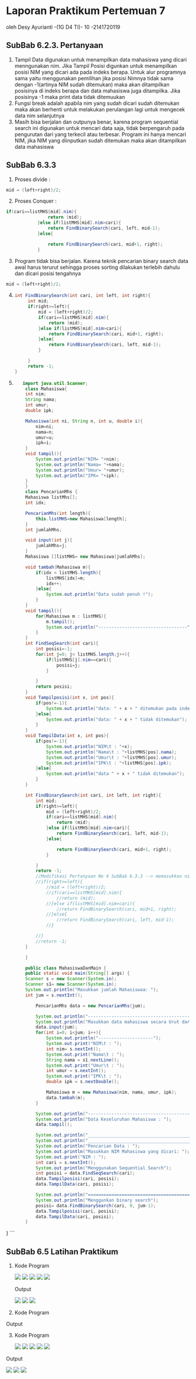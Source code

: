 # Laporan Praktikum Pertemuan 7 
oleh Desy Ayurianti -(1G D4 TI)- 10 -2141720119


## SubBab 6.2.3. Pertanyaan 
1. Tampil Data digunakan untuk menampilkan data mahasiswa yang dicari menngunakan nim. Jika Tampil Posisi digunkan untuk menampilkan posisi NIM yang dicari ada pada indeks berapa. Untuk alur programnya sama yaitu menggunakan pemilihan jika posisi Nimnya tidak sama dengan -1(artinya NIM sudah ditemukan) maka akan ditampilkan posisinya di indeks berapa dan data mahasiswa juga ditampilka. Jika posisinya -1 maka print data tidak ditemuukan  
2. Fungsi break adalah apabila nim yang sudah dicari sudah ditemukan maka akan berhenti untuk melakukan perulangan lagi untuk mengecek data nim selanjutnya 
3. Masih bisa berjalan dan outpunya benar, karena program sequential search ini digunakan untuk mencari data saja, tidak berpengaruh pada pengurutan dari yang terkecil atau terbesar. Program ini hanya mencari NIM, jika NIM yang diinputkan sudah ditemukan maka akan ditampilkan data mahasiswa 

## SubBab 6.3.3 
1. Proses divide : 
```java 
mid = (left+right)/2;
```
2. Proses Conquer : 
```java 
if(cari==listMHS[mid].nim){
                return (mid);
            }else if(listMHS[mid].nim>cari){
                return FindBinarySearch(cari, left, mid-1);
            }else{

                return FindBinarySearch(cari, mid+1, right);
            }
```
3. Program tidak bisa berjalan. Karena teknik pencarian binary search data awal harus terurut sehingga proses sorting dilakukan terlebih dahulu dan dicari posisi tengahnya 
```java
mid = (left+right)/2;
```
4. ```java
   int FindBinarySearch(int cari, int left, int right){
        int mid;
        if(right>=left){
            mid = (left+right)/2;
            if(cari==listMHS[mid].nim){
                return (mid);
            }else if(listMHS[mid].nim>cari){
                return FindBinarySearch(cari, mid+1, right);
            }else{
                return FindBinarySearch(cari, left, mid-1);
            }

        }
        return -1;
   }
   ```
5. 
   ```java 
      import java.util.Scanner;
       class Mahasiswa{
       int nim;
       String nama;
       int umur;
       double ipk;

       Mahasiswa(int ni, String n, int u, double i){
           nim=ni;
           nama=n;
           umur=u;
           ipk=i;
       }
       void tampil(){
           System.out.println("NIM= "+nim);
           System.out.println("Nama= "+nama);
           System.out.println("Umur= "+umur);
           System.out.println("IPK= "+ipk);
       }
       }
       class PencarianMhs {
       Mahasiswa listMhs[];
       int idx;

       PencarianMhs(int length){
           this.listMHS=new Mahasiswa[length];
       }
       int jumlahMhs;

       void input(int j){
           jumlahMhs=j;
       }
       Mahasiswa []listMHS= new Mahasiswa[jumlahMhs];

       void tambah(Mahasiswa m){
           if(idx < listMHS.length){
               listMHS[idx]=m;
               idx++;
           }else{
               System.out.println("Data sudah penuh !");
           }
       }
       void tampil(){
           for(Mahasiswa m : listMHS){
               m.tampil();
               System.out.println("----------------------------------");
           }
       }
       int FindSeqSearch(int cari){
           int posisi=-1;
           for(int j=0; j< listMHS.length;j++){
               if(listMHS[j].nim==cari){
                   posisi=j;
               }

           }
           return posisi;
       }
       void Tampilposisi(int x, int pos){
           if(pos!=-1){
               System.out.println("data: " + x + " ditemukan pada indeks "+ pos);
           }else{
               System.out.println("data: " + x + " tidak ditemukan");
           }
       }
       void TampilData(int x, int pos){
           if(pos!=-1){
               System.out.println("NIM\t : "+x);
               System.out.println("Nama\t : "+listMHS[pos].nama);
               System.out.println("Umur\t : "+listMHS[pos].umur);
               System.out.println("IPK\t : "+listMHS[pos].ipk);
           }else{
               System.out.println("data " + x + " tidak ditemukan");
           }
       }

       int FindBinarySearch(int cari, int left, int right){
           int mid;
           if(right>=left){
               mid = (left+right)/2;
               if(cari==listMHS[mid].nim){
                   return (mid);
               }else if(listMHS[mid].nim>cari){
                   return FindBinarySearch(cari, left, mid-1);
               }else{

                   return FindBinarySearch(cari, mid+1, right);
               }

           }
           return -1;
           //Modifikasi Pertanyaan No 4 SubBab 6.3.3 --> memasukkan nim dari yan terbesar ke terkecil
           //if(right>=left){
               //mid = (left+right)/2;
               //if(cari==listMHS[mid].nim){
                   //return (mid);
               //}else if(listMHS[mid].nim>cari){
                   //return FindBinarySearch(cari, mid+1, right);
               //}else{
                   //return FindBinarySearch(cari, left, mid-1);
               //}

           //}
           //return -1;
       }

       }

       public class MahasiswaDanMain {
       public static void main(String[] args) {
       Scanner s = new Scanner(System.in);
       Scanner s1= new Scanner(System.in);
       System.out.println("Masukkan jumlah Mahasiswaa: ");
       int jum = s.nextInt();

           PencarianMhs data = new PencarianMhs(jum);

           System.out.println("----------------------------------------------");
           System.out.println("Masukkan data mahasiswa secara Urut dari NIM terkecil");
           data.input(jum);
           for(int i=0; i<jum; i++){
               System.out.println("---------------------");
               System.out.print("NIM\t : ");
               int nim= s.nextInt();
               System.out.print("Nama\t : ");
               String nama = s1.nextLine();
               System.out.print("Umur\t : ");
               int umur = s.nextInt();
               System.out.print("IPK\t : ");
               double ipk = s.nextDouble();

               Mahasiswa m = new Mahasiswa(nim, nama, umur, ipk);
               data.tambah(m);
           }

           System.out.println("-------------------------------------------");
           System.out.println("Data Keseluruhan Mahasiswa : ");
           data.tampil();

           System.out.println("___________________________________________");
           System.out.println("___________________________________________");
           System.out.println("Pencarian Data : ");
           System.out.println("Masukkan NIM Mahasiswa yang dicari: ");
           System.out.print("NIM : ");
           int cari = s.nextInt();
           System.out.println("Menggunakan Sequential Search");
           int posisi = data.FindSeqSearch(cari);
           data.Tampilposisi(cari, posisi);
           data.TampilData(cari, posisi);

           System.out.println("===========================================");
           System.out.println("Menggunkan binary search");
           posisi= data.FindBinarySearch(cari, 0, jum-1);
           data.Tampilposisi(cari, posisi);
           data.TampilData(cari, posisi);
       }
}
      ```
## SubBab 6.5 Latihan Praktikum 
1. Kode Program

   <img src = "jobs6_Lat1.1.jpg">
   <img src = "jobs6_Lat1.2.jpg">
   <img src = "jobs6_Lat1.3.jpg">
   <img src = "jobs6_Lat1.4.jpg">
   <img src = "jobs6_Lat1.5.jpg">

   Output

   
   <img src = "jobs6_Lat1.6.jpg">
   <img src = "jobs6_Lat1.7.jpg">
   <img src = "jobs6_Lat1.8.jpg">


2. Kode Program 



Output 


3. Kode Program

   <img src = "jobs6_Lat3.1.jpg">
   <img src = "jobs6_Lat3.2.jpg">
   <img src = "jobs6_Lat3.3.jpg">
   <img src = "jobs6_Lat3.4.jpg">
   <img src = "jobs6_Lat3.5.jpg">
  

Output

   <img src = "jobs6_Lat3.6.jpg">
   <img src = "jobs6_Lat3.7.jpg">
   <img src = "jobs6_Lat3.8.jpg">

